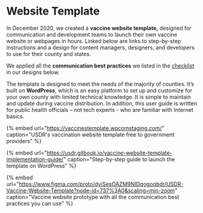 # Website Template

In December 2020, we created a **vaccine website template,** designed for communication and development teams to launch their own vaccine website or webpages in hours. Linked below are links to step-by-step instructions and a design for content managers, designers, and developers to use for their county and states. 

We applied all the **communication best practices** we listed in the [checklist](checklists.md) in our designs below.

The template is designed to meet the needs of the majority of counties. It’s built on **WordPress**, which is an easy platform to set up and customize for your own county with limited technical knowledge. It is simple to maintain and update during vaccine distribution. In addition, this user guide is written for public health officials – not tech experts - who are familiar with Internet basics. 

{% embed url="https://vaccinestemplate.wpcomstaging.com/" caption="USDR\'s vaccination website template free to government providers" %}

{% embed url="https://usdr.gitbook.io/vaccine-website-template-implementation-guide/" caption="Step-by-step guide to launch the template on WordPress" %}

{% embed url="https://www.figma.com/proto/dyiSesOAZM9NIDqogoqbdr/USDR-Vaccine-Website-Template?node-id=737%3A0&scaling=min-zoom" caption="Vaccine website prototype with all the communication best practices you can use" %}



